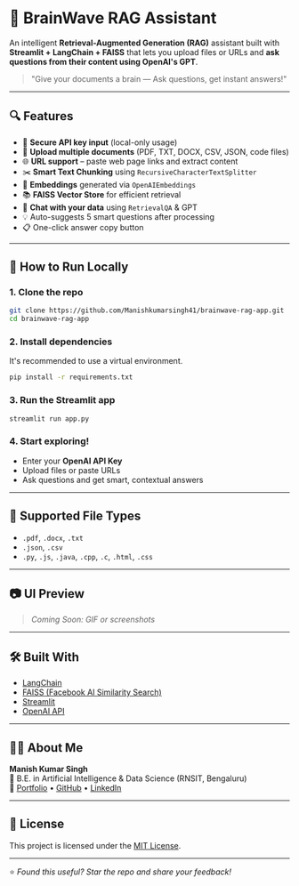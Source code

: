 # 🧠 BrainWave RAG Assistant

An intelligent **Retrieval-Augmented Generation (RAG)** assistant built with **Streamlit + LangChain + FAISS** that lets you upload files or URLs and **ask questions from their content using OpenAI's GPT**.

> "Give your documents a brain — Ask questions, get instant answers!"

---

## 🔍 Features

- 🔐 **Secure API key input** (local-only usage)
- 📂 **Upload multiple documents** (PDF, TXT, DOCX, CSV, JSON, code files)
- 🌐 **URL support** – paste web page links and extract content
- ✂️ **Smart Text Chunking** using `RecursiveCharacterTextSplitter`
- 🧠 **Embeddings** generated via `OpenAIEmbeddings`
- 📚 **FAISS Vector Store** for efficient retrieval
- 🤖 **Chat with your data** using `RetrievalQA` & GPT
- 💡 Auto-suggests 5 smart questions after processing
- 📋 One-click answer copy button

---

## 🚀 How to Run Locally

### 1. Clone the repo

```bash
git clone https://github.com/Manishkumarsingh41/brainwave-rag-app.git
cd brainwave-rag-app
```

### 2. Install dependencies

It's recommended to use a virtual environment.

```bash
pip install -r requirements.txt
```

### 3. Run the Streamlit app

```bash
streamlit run app.py
```

### 4. Start exploring!

- Enter your **OpenAI API Key**
- Upload files or paste URLs
- Ask questions and get smart, contextual answers

---

## 🧪 Supported File Types

- `.pdf`, `.docx`, `.txt`
- `.json`, `.csv`
- `.py`, `.js`, `.java`, `.cpp`, `.c`, `.html`, `.css`

---

## 📷 UI Preview

> _Coming Soon: GIF or screenshots_

---

## 🛠 Built With

- [LangChain](https://www.langchain.com/)
- [FAISS (Facebook AI Similarity Search)](https://github.com/facebookresearch/faiss)
- [Streamlit](https://streamlit.io/)
- [OpenAI API](https://platform.openai.com/)

---

## 🙋‍♂️ About Me

**Manish Kumar Singh**  
📍 B.E. in Artificial Intelligence & Data Science (RNSIT, Bengaluru)  
🔗 [Portfolio](https://iammanishsinghrajput.netlify.app/) • [GitHub](https://github.com/Manishkumarsingh41) • [LinkedIn](https://linkedin.com/in/manish-kumar-singh-5a8162214/)

---

## 📝 License

This project is licensed under the [MIT License](LICENSE).

---

⭐️ _Found this useful? Star the repo and share your feedback!_
